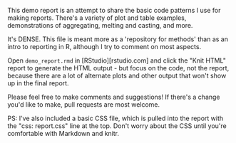 This demo report is an attempt to share the basic code patterns I use
for making reports. There's a variety of plot and table examples,
demonstrations of aggregating, melting and casting, and more.

It's DENSE. This file is meant more as a 'repository for methods'
than as an intro to reporting in R, although I try to comment
on most aspects.

Open `demo_report.rmd` in [RStudio][rstudio.com] and click the
"Knit HTML" report to generate the HTML output - but focus on
the code, not the report, because there are a lot of alternate
plots and other output that won't show up in the final report.

Please feel free to make comments and suggestions! If there's a
change you'd like to make, pull requests are most welcome.


PS: I've also included a basic CSS file, which is pulled into the
report with the "css: report.css" line at the top. Don't worry about
the CSS until you're comfortable with Markdown and knitr.
